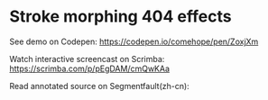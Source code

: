 # Stroke morphing 404 effects

See demo on Codepen: https://codepen.io/comehope/pen/ZoxjXm

Watch interactive screencast on Scrimba: https://scrimba.com/p/pEgDAM/cmQwKAa

Read annotated source on Segmentfault(zh-cn): 
